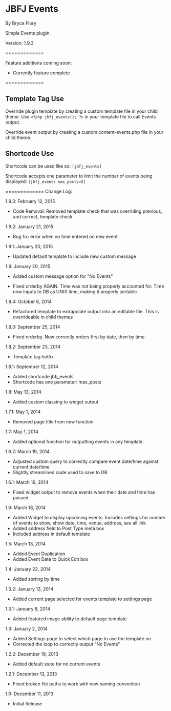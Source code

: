 JBFJ Events
=============

By Bryce Flory

Simple Events plugin.

Version: 1.9.3

=============

Feature additions coming soon:
- Currently feature complete

=============

Template Tag Use
-------------
Override plugin template by creating a custom template file in your child theme.
Use `<?php jbfj_events(); ?>` in your template file to call Events output. 

Override event output by creating a custom content-events.php file in your child theme.

Shortcode Use
-------------
Shortcode can be used like so: `[jbfj_events]`

Shortcode accepts one parameter to limit the number of events being displayed: `[jbfj_events max_posts=X]`

=============
Change Log:

1.9.3: February 12, 2015

 - Code Removal: Removed template check that was overriding previous, and correct, template check

1.9.2: January 21, 2015

 - Bug fix: error when no time entered on new event

1.9.1: January 20, 2015

 - Updated default template to include new custom message

1.9: January 20, 2015

 - Added custom message option for "No Events"

 - Fixed orderby AGAIN. Time was not being properly accounted for. Time now inputs to DB as UNIX time, making it properly sortable.

1.8.4: October 6, 2014

 - Refactored template to extrapolate output into an editable file. This is overrideable in child themes

1.8.3: September 25, 2014

 - Fixed orderby. Now correctly orders first by date, then by time

1.8.2: September 23, 2014

 - Template tag hotfix

1.8.1: September 12, 2014

 - Added shortcode jbfj_events
 - Shortcode has one parameter: max_posts

1.8: May 13, 2014

 - Added custom classing to widget output

1.7.1: May 1, 2014

 - Removed page title from new function

1.7: May 1, 2014

 - Added optional function for outputting events in any template.

1.6.2: March 19, 2014

 - Adjusted custom query to correctly compare event date/time against current date/time
 - Slightly streamlined code used to save to DB

1.6.1: March 19, 2014

 - Fixed widget output to remove events when their date and time has passed

1.6: March 18, 2014

 - Added Widget to display upcoming events. Includes settings for number of events to show, show date, time, venue, address, see all link
 - Added address field to Post Type meta box
 - Included address in default template

1.5: March 13, 2014

 - Added Event Duplication
 - Added Event Date to Quick Edit box
 
1.4: January 22, 2014

 - Added sorting by time

1.3.2: January 13, 2014

 - Added current page selected for events template to settings page

1.3.1: January 8, 2014

 - Added featured image ability to default page template

1.3: January 2, 2014

 - Added Settings page to select which page to use the template on.
 - Corrected the loop to correctly output "No Events"

1.2.2: December 19, 2013

 - Added default state for no current events

1.2.1: December 13, 2013

 - Fixed broken file paths to work with new naming convention
 
1.0: December 11, 2013

 - Initial Release